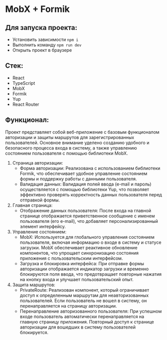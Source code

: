 # MobX + Formik

## Для запуска проекта:
- Установить зависимости `npm i`
- Выполнить команду `npm run dev`
- Открыть проект в браузере

## Стек:
- React
- TypeScript
- MobX
- Formik
- Yup
- React Router

## Функционал:
Проект представляет собой веб-приложение с базовым функционалом авторизации и защиты маршрутов для зарегистрированных пользователей. Основное внимание уделено созданию удобного и безопасного процесса входа в систему, а также управлению состоянием пользователя с помощью библиотеки MobX.

1. Страница авторизации:
   - Форма авторизации: Реализована с использованием библиотеки Formik, что обеспечивает удобное управление состоянием формы и поддержку работы с данными пользователя.
   - Валидация данных: Валидация полей ввода (e-mail и пароль) осуществляется с помощью библиотеки Yup, что позволяет эффективно проверять корректность данных пользователя перед отправкой формы.
2. Главная страница:
   - Отображение данных пользователя: После входа на главной странице отображается приветственное сообщение с именем пользователя (его e-mail), что добавляет персонализированный элемент интерфейсу.
3. Управление состоянием:
   - MobX: Используется для глобального управления состоянием пользователя, включая информацию о входе в систему и статусе загрузки. MobX обеспечивает реактивное обновление компонентов, что упрощает синхронизацию состояния приложения с пользовательским интерфейсом.
   - Загрузка и блокировка интерфейса: При отправке формы авторизации отображается индикатор загрузки и временно блокируются поля ввода, что предотвращает повторные нажатия на кнопку входа и улучшает пользовательский опыт.
4. Защита маршрутов:
   - PrivateRoute: Реализован компонент, который ограничивает доступ к определенным маршрутам для неавторизованных пользователей. Если пользователь не вошел в систему, он перенаправляется на страницу авторизации.
   - Перенаправление авторизованного пользователя: При успешном входе пользователь автоматически перенаправляется на главную страницу приложения. Повторный доступ к странице авторизации для вошедших в систему пользователей блокируется.
